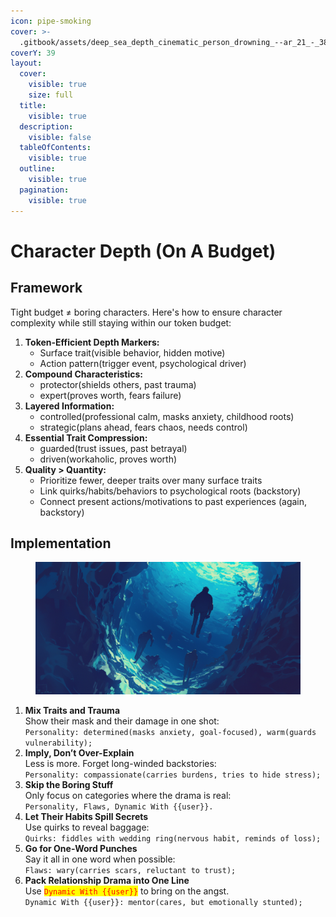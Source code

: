 ```yaml
---
icon: pipe-smoking
cover: >-
  .gitbook/assets/deep_sea_depth_cinematic_person_drowning_--ar_21_-_384ccebc-4319-4f08-8250-8d8921772f54_1.png
coverY: 39
layout:
  cover:
    visible: true
    size: full
  title:
    visible: true
  description:
    visible: false
  tableOfContents:
    visible: true
  outline:
    visible: true
  pagination:
    visible: true
---
```


# Character Depth (On A Budget)

## Framework

Tight budget ≠ boring characters. Here's how to ensure character complexity while still staying within our token budget:

1. **Token-Efficient Depth Markers:**
   * Surface trait(visible behavior, hidden motive)
   * Action pattern(trigger event, psychological driver)
2. **Compound Characteristics:**
   * protector(shields others, past trauma)
   * expert(proves worth, fears failure)
3. **Layered Information:**
   * controlled(professional calm, masks anxiety, childhood roots)
   * strategic(plans ahead, fears chaos, needs control)
4. **Essential Trait Compression:**
   * guarded(trust issues, past betrayal)
   * driven(workaholic, proves worth)
5. **Quality > Quantity:**
   * Prioritize fewer, deeper traits over many surface traits
   * Link quirks/habits/behaviors to psychological roots (backstory)
   * Connect present actions/motivations to past experiences (again, backstory)

## Implementation

<figure><img src=".gitbook/assets/deep_sea_depth_cinematic_person_drowning_--ar_21_-_384ccebc-4319-4f08-8250-8d8921772f54_0.png" alt=""><figcaption></figcaption></figure>

1. **Mix Traits and Trauma**\
   Show their mask and their damage in one shot:\
   `Personality: determined(masks anxiety, goal-focused), warm(guards vulnerability);`
2. **Imply, Don’t Over-Explain**\
   Less is more. Forget long-winded backstories:\
   `Personality: compassionate(carries burdens, tries to hide stress);`
3. **Skip the Boring Stuff**\
   Only focus on categories where the drama is real: \
   `Personality, Flaws, Dynamic With {{user}}.`
4. **Let Their Habits Spill Secrets**\
   Use quirks to reveal baggage:\
   `Quirks: fiddles with wedding ring(nervous habit, reminds of loss);`
5. **Go for One-Word Punches**\
   Say it all in one word when possible:\
   `Flaws: wary(carries scars, reluctant to trust);`
6. **Pack Relationship Drama into One Line** \
   Use <mark style="color:red;">`Dynamic With {{user}}`</mark> to bring on the angst.\
   `Dynamic With {{user}}: mentor(cares, but emotionally stunted);`

